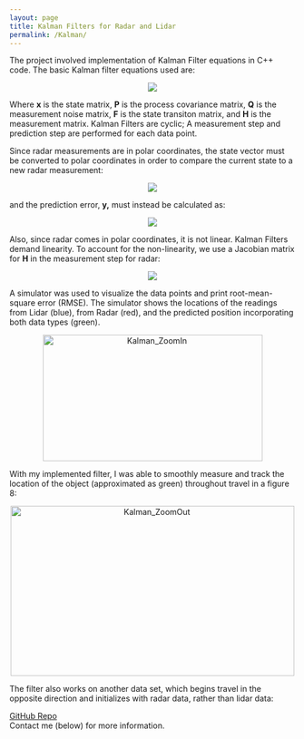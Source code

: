 ```yaml
---
layout: page
title: Kalman Filters for Radar and Lidar
permalink: /Kalman/
---
```


The project involved implementation of Kalman Filter equations in C++ code. The basic Kalman filter equations used are:

<center><img src="https://live.staticflickr.com/7815/32653506937_652eecb4df.jpg"></center>

Where **x** is the state matrix, **P** is the process covariance matrix, **Q** is the measurement noise matrix, **F** is the state transiton matrix, and **H** is the measurement matrix. Kalman Filters are cyclic; A measurement step and prediction step are performed for each data point.

Since radar measurements are in polar coordinates, the state vector must be converted to polar coordinates in order to compare the current state to a new radar measurement:

<center><img src="https://live.staticflickr.com/7817/46680354765_b6c4b7939f.jpg"></center>

and the prediction error, **y,** must instead be calculated as:

<center><img src="https://live.staticflickr.com/7920/46680566005_3043f35646_m.jpg"></center>

Also, since radar comes in polar coordinates, it is not linear. Kalman Filters demand linearity. To account for the non-linearity, we use a Jacobian matrix for **H** in the measurement step for radar:

<center><img src="https://live.staticflickr.com/7898/47543136112_812c2a8614_m.jpg"></center>

A simulator was used to visualize the data points and print root-mean-square error (RMSE). The simulator shows the locations of the readings from Lidar (blue), from Radar (red), and the predicted position incorporating both data types (green).

<center><img src="https://live.staticflickr.com/7896/33699311738_1b4a15439e.jpg" width="387" height="223" alt="Kalman_ZoomIn"></center>

With my implemented filter, I was able to smoothly measure and track the location of the object (approximated as green) throughout travel in a figure 8:

<center><img src="https://live.staticflickr.com/7902/47520637392_273dac5236.jpg" width="500" height="300" alt="Kalman_ZoomOut"></center>

The filter also works on another data set, which begins travel in the opposite direction and initializes with radar data, rather than lidar data:

<center></center>

[GitHub Repo](https://github.com/mmeyer95/KalmanFilters)
<br> Contact me (below) for more information.


